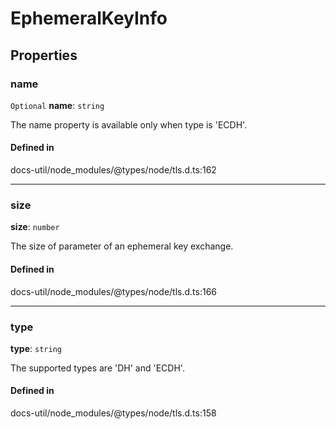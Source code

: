 # EphemeralKeyInfo

## Properties

### name

 `Optional` **name**: `string`

The name property is available only when type is 'ECDH'.

#### Defined in

docs-util/node_modules/@types/node/tls.d.ts:162

___

### size

 **size**: `number`

The size of parameter of an ephemeral key exchange.

#### Defined in

docs-util/node_modules/@types/node/tls.d.ts:166

___

### type

 **type**: `string`

The supported types are 'DH' and 'ECDH'.

#### Defined in

docs-util/node_modules/@types/node/tls.d.ts:158
